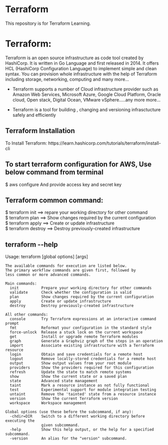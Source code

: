 # Terraform
This repository is for Terraform Learning.
<h1>Terraform:</h1>
Terraform is an open source infrastructure as code tool created by HashiCorp. It is written in Go Language and first released in 2014. It offers HCL (HashiCorp Configuration Language) to implement simple and clean syntax. You can provision whole infrastructure with the help of Terraform including storage, networking, computing and many more...

* Terraform supports a number of Cloud infrastructure provider such as Amazon Web Services, Microsoft Azure, Google Cloud Platform, Oracle cloud, Open stack, Digital Ocean, VMware vSphere.....any more more... 

* Terraform is a tool for building , changing and versioning infrasctucture safely and efficiently

<h2> Terraform Installation </h2>
To Install Terraform: https://learn.hashicorp.com/tutorials/terraform/install-cli 

<h2> To start terraform configuration for AWS, Use below command from terminal </h2>
$ aws configure
And provide access key and secret key
<h2> Terraform common command: </h2> 
	$ terraform init  ==> repare your working directory for other command <br />
	$ terraform plan ==> Show changes required by the current configuration <br />
	$ terraform apply  ==> Create or update infrastructure <br />
  $ terraform destroy  ==> Destroy previously-created infrastructure <br />
<h2> terraform --help </h2>
		Usage: terraform [global options] <subcommand> [args]
	
	The available commands for execution are listed below.
	The primary workflow commands are given first, followed by
	less common or more advanced commands.
	
	Main commands:
	  init          Prepare your working directory for other commands
	  validate      Check whether the configuration is valid
	  plan          Show changes required by the current configuration
	  apply         Create or update infrastructure
	  destroy       Destroy previously-created infrastructure
	
	All other commands:
	  console       Try Terraform expressions at an interactive command prompt
	  fmt           Reformat your configuration in the standard style
	  force-unlock  Release a stuck lock on the current workspace
	  get           Install or upgrade remote Terraform modules
	  graph         Generate a Graphviz graph of the steps in an operation
	  import        Associate existing infrastructure with a Terraform resource
	  login         Obtain and save credentials for a remote host
	  logout        Remove locally-stored credentials for a remote host
	  output        Show output values from your root module
	  providers     Show the providers required for this configuration
	  refresh       Update the state to match remote systems
	  show          Show the current state or a saved plan
	  state         Advanced state management
	  taint         Mark a resource instance as not fully functional
	  test          Experimental support for module integration testing
	  untaint       Remove the 'tainted' state from a resource instance
	  version       Show the current Terraform version
	  workspace     Workspace management
	
	Global options (use these before the subcommand, if any):
	  -chdir=DIR    Switch to a different working directory before executing the
	                given subcommand.
	  -help         Show this help output, or the help for a specified subcommand.
	  -version      An alias for the "version" subcommand.
